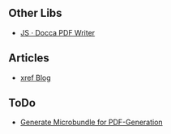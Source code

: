 

## Other Libs
* [JS · Docca PDF Writer](https://github.com/DoccaPDF/docca-pdf-writer/tree/master/src/pdf-objects)

## Articles
* [xref Blog](http://khkonsulting.com/2013/01/the-trouble-with-the-xref-table/)

## ToDo
* [Generate Microbundle for PDF-Generation](https://github.com/developit/microbundle)
